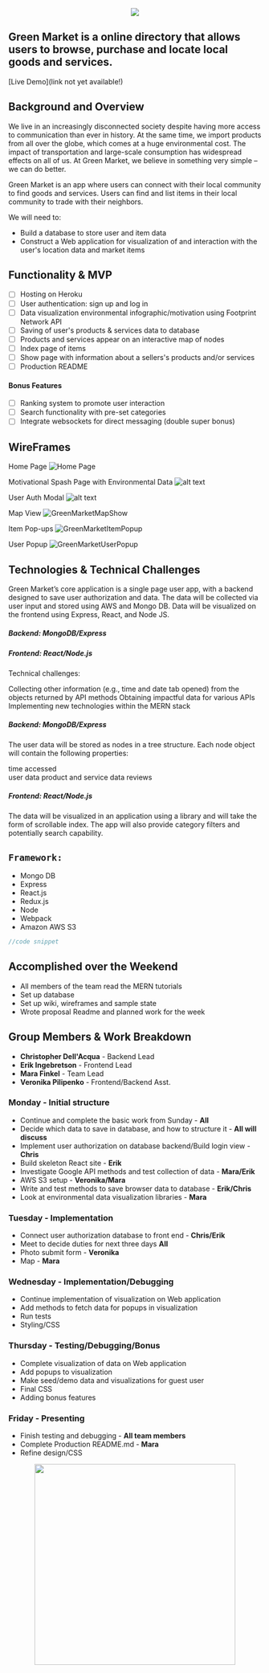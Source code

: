 <p align="center">
 <img src="https://user-images.githubusercontent.com/76984497/129493224-b39dbe43-4a7d-41f3-8447-27ede4304105.png">
</p>


## Green Market is a online directory that allows users to browse, purchase and locate local goods and services.

[Live Demo](link not yet available!)

## Background and Overview

We live in an increasingly disconnected society despite having more access to communication than ever in history. At the same time, we import products from all over the globe, which comes at a huge environmental cost. The impact of transportation and large-scale consumption has widespread effects on all of us. At Green Market, we believe in something very simple – we can do better.

Green Market is an app where users can connect with their local community to find goods and services. Users can find and list items in their local community to trade with their neighbors.

We will need to: 
  * Build a database to store user and item data
  * Construct a Web application for visualization of and interaction with the user's location data and market items

## Functionality & MVP

   - [ ] Hosting on Heroku 
   - [ ] User authentication: sign up and log in
   - [ ] Data visualization environmental infographic/motivation using Footprint Network API
   - [ ] Saving of user's products & services data to database
   - [ ] Products and services appear on an interactive map of nodes
   - [ ] Index page of items
   - [ ] Show page with information about a sellers's products and/or services
   - [ ] Production README

#### Bonus Features
   - [ ] Ranking system to promote user interaction
   - [ ] Search functionality with pre-set categories
   - [ ] Integrate websockets for direct messaging (double super bonus)

## WireFrames

Home Page
![Home Page](https://user-images.githubusercontent.com/76984497/129492600-67220be2-cc13-446d-80c4-0a2cacb883aa.png)

Motivational Spash Page with Environmental Data
![alt text]()

User Auth Modal
![alt text]()

Map View
![GreenMarketMapShow](https://user-images.githubusercontent.com/76984497/129601868-fed9cc63-ea7a-45d0-9681-4317581abe33.png)

Item Pop-ups
![GreenMarketItemPopup](https://user-images.githubusercontent.com/76984497/129601820-67ec15c6-33ac-4f4f-bbe9-83e0e5a1e1d1.png)

User Popup
![GreenMarketUserPopup](https://user-images.githubusercontent.com/76984497/129600675-26e03829-81b4-4b8b-9c2e-e22599b8da2d.png)


## Technologies & Technical Challenges

Green Market’s core application is a single page user app, with a backend designed to save user authorization and data. The data will be collected via user input and stored using AWS and Mongo DB. Data will be visualized on the frontend using Express, React, and Node JS.

  ##### Backend: MongoDB/Express
  ##### Frontend: React/Node.js

Technical challenges: 

Collecting other information (e.g., time and date tab opened) from the objects returned by API methods
Obtaining impactful data for various APIs
Implementing new technologies within the MERN stack

##### Backend: MongoDB/Express 

The user data will be stored as nodes in a tree structure. Each node object will contain the following properties: 

time accessed  
user data
product and service data
reviews

##### Frontend: React/Node.js 

The data will be visualized in an application using a library and will take the form of scrollable index. The app will also provide category filters and potentially search capability.

## `Framework:`
* Mongo DB
* Express
* React.js
* Redux.js
* Node
* Webpack
* Amazon AWS S3

```javascript
//code snippet
```

## Accomplished over the Weekend

  - All members of the team read the MERN tutorials
  - Set up database
  - Set up wiki, wireframes and sample state
  - Wrote proposal Readme and planned work for the week

## Group Members & Work Breakdown

* **Christopher Dell'Acqua** - Backend Lead
* **Erik Ingebretson** - Frontend Lead
* **Mara Finkel** - Team Lead
* **Veronika Pilipenko** - Frontend/Backend Asst.

### Monday - Initial structure
  - Continue and complete the basic work from Sunday - **All**
  - Decide which data to save in database, and how to structure it - **All will discuss**
  - Implement user authorization on database backend/Build login view - **Chris** 
  - Build skeleton React site -  **Erik**
  - Investigate Google API methods and test collection of data - **Mara/Erik**
  - AWS S3 setup - **Veronika/Mara**
  - Write and test methods to save browser data to database - **Erik/Chris**
  - Look at environmental data visualization libraries - **Mara**

### Tuesday - Implementation
  - Connect user authorization database to front end - **Chris/Erik**
  - Meet to decide duties for next three days **All**
  - Photo submit form - **Veronika**
  - Map - **Mara**

### Wednesday - Implementation/Debugging
  - Continue implementation of visualization on Web application 
  - Add methods to fetch data for popups in visualization
  - Run tests
  - Styling/CSS

### Thursday - Testing/Debugging/Bonus
  - Complete visualization of data on Web application 
  - Add popups to visualization
  - Make seed/demo data and visualizations for guest user
  - Final CSS
  - Adding bonus features

### Friday - Presenting
  - Finish testing and debugging - **All team members** 
  - Complete Production README.md - **Mara** 
  - Refine design/CSS 


<p align="center">
 <img width=400 src="https://user-images.githubusercontent.com/76984497/129493261-2379644a-306e-4791-9edb-d2b601f8a967.png">
</p>
